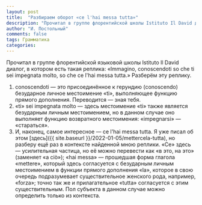 ```yaml
---
layout: post
title:  "Разбираем оборот «ce l'hai messa tutta»"
description: "Прочитал в группе флорентийской школы Istituto Il David диалог, в котором есть такая реплика: «Immagino, conoscendoti so che ti sei impegnata molto, so che ce l'hai messa tutta.» Разберём эту реплику."
author: "И. Постольный"
comments: false
tags: Грамматика
categories:
---
```


Прочитал в группе флорентийской языковой школы Istituto Il David диалог, в котором есть такая реплика: «Immagino, conoscendoti so che ti sei impegnata molto, so che ce l'hai messa tutta.» Разберём эту реплику.

1. conoscendoti — это присоединённое к герундию (conoscendo) безударное личное местоимение «ti», выполняющее функцию прямого дополнения. Переводится — зная тебя.
2. «ti» sei impegnata molto — здесь местоимение «ti» также является безударным личным местоимением, но в данном случае оно выполняет функцию возвратного местоимения: «impegnarsi» — «стараться».
3. И, наконец, самое интересное — ce l'hai messa tutta. Я уже писал об этом [здесь]({{ site.baseurl }}/2022-01-05/mettercela-tutta), но разберу ещё раз в контексте найденной мною реплики. «Ce» здесь — усилительная частица, но её можно перевести как «в это, на это» (заменяет «a ciò»); «hai messa» — прошедшая форма глагола «mettere», который здесь согласуется с безударным личным местоимением в функции прямого дополнения «la», которое в свою очередь подразумевает существительное женского рода, например, «forza»; точно так же и прилагательное «tutta» согласуется с этим существительным. Пол субъекта в данном случае можно определить только из контекста.